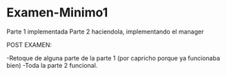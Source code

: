 # Examen-Minimo1

Parte 1 implementada
Parte 2 haciendola, implementando el manager

POST EXAMEN:

-Retoque de alguna parte de la parte 1 (por capricho porque ya funcionaba bien)
-Toda la parte 2 funcional. 
